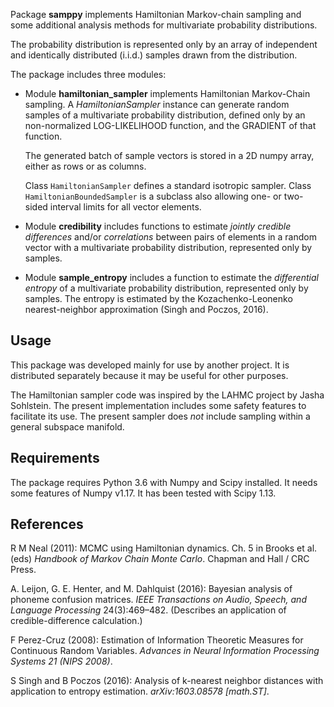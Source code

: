 Package **samppy** implements Hamiltonian Markov-chain sampling and
some additional analysis methods for multivariate probability distributions.

The probability distribution is represented only by
an array of independent and identically distributed (i.i.d.) samples
drawn from the distribution.

The package includes three modules:

* Module **hamiltonian_sampler** implements Hamiltonian Markov-Chain sampling.
    A *HamiltonianSampler* instance can generate
    random samples of a multivariate probability distribution,
    defined only by an non-normalized LOG-LIKELIHOOD function,
    and the GRADIENT of that function.

    The generated batch of sample vectors is stored in a 2D numpy array,
    either as rows or as columns.

    Class `HamiltonianSampler` defines a standard isotropic sampler.
    Class `HamiltonianBoundedSampler` is a subclass also allowing
    one- or two-sided interval limits for all vector elements.

* Module **credibility** includes functions to estimate *jointly credible differences*
    and/or *correlations* between pairs of elements
    in a random vector with a multivariate probability distribution,
    represented only by samples.

* Module **sample_entropy** includes a function to estimate the *differential entropy*
    of a multivariate probability distribution, represented only by samples.
    The entropy is estimated by the Kozachenko-Leonenko nearest-neighbor approximation
    (Singh and Poczos, 2016).

## Usage

This package was developed mainly for use by another project.
It is distributed separately because it may be useful for other purposes.

The Hamiltonian sampler code was inspired by the LAHMC project by
Jasha Sohlstein. The present implementation includes
some safety features to facilitate its use.
The present sampler does *not* include sampling within a general subspace manifold.

## Requirements

The package requires Python 3.6 with Numpy and Scipy installed.
It needs some features of Numpy v1.17. It has been tested with Scipy 1.13.

## References

R M Neal (2011): MCMC using Hamiltonian dynamics. Ch. 5 in
Brooks et al. (eds) *Handbook of Markov Chain Monte Carlo*.
Chapman and Hall / CRC Press.

A. Leijon, G. E. Henter, and M. Dahlquist (2016):
Bayesian analysis of phoneme confusion matrices.
*IEEE Transactions on Audio, Speech, and Language Processing* 24(3):469–482.
(Describes an application of credible-difference calculation.)

F Perez-Cruz (2008): Estimation of Information Theoretic Measures
for Continuous Random Variables.
*Advances in Neural Information Processing Systems 21 (NIPS 2008)*.

S Singh and B Poczos (2016): Analysis of k-nearest neighbor distances
with application to entropy estimation.
*arXiv:1603.08578 [math.ST]*.

